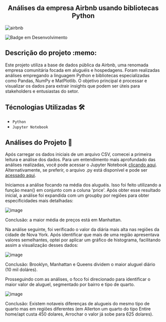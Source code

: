 <h2 align=center> Análises da empresa Airbnb usando bibliotecas Python </h2>

![airbnb](https://github.com/EduardoSymph/Airbnb-Python/assets/134222436/fc72d2db-8baf-49ae-98b8-148db1ce32a5)

![Badge em Desenvolvimento](https://img.shields.io/badge/Projeto-Conclu%C3%ADdo-brightgreen) 

<h2>Descrição do projeto :memo:</h2>

Este projeto utiliza a base de dados pública da Airbnb, uma renomada empresa comunitária focada em aluguéis e hospedagens. Foram realizadas análises empregando a linguagem Python e bibliotecas especializadas como Pandas, NumPy e MatPlotlib. O objetivo principal é processar e visualizar os dados para extrair insights que podem ser úteis para stakeholders e entusiastas do setor.

<h2>Técnologias Utilizadas 🛠️</h2>

- ``Python``
- ``Jupyter Notebook``

<h2>Análises do Projeto 🧐</h2>

Após carregar os dados iniciais de um arquivo CSV, comecei a primeira leitura e análise dos dados. Para um entendimento mais aprofundado das análises realizadas, você pode acessar o Jupyter Notebook <a href="https://github.com/EduardoSymph/Airbnb-Python/blob/main/airbnb_analises.ipynb" target="_blank"> clicando aqui</a>. Alternativamente, se preferir, o arquivo .py está disponível e pode ser <a href="https://github.com/EduardoSymph/Airbnb-Python/blob/main/airbnb_analises.py" target="_blank"> acessado aqui</a>.

Iniciamos a análise focando na média dos aluguéis. Isso foi feito utilizando a função mean() em conjunto com a coluna 'price'. Após obter esse resultado inicial, a análise foi expandida com um groupby por regiões para obter especificidades mais detalhadas:

![image](https://github.com/EduardoSymph/Airbnb-Python/assets/134222436/bd7d3cd1-704f-42b9-aa6d-127d21537a73)

Conclusão: a maior média de preços está em Manhattan.

Na análise seguinte, foi verificado o valor da diária mais alta nas regiões da cidade de Nova York. Após identificar que mais de uma região apresentava valores semelhantes, optei por aplicar um gráfico de histograma, facilitando assim a visualização desses dados:

![image](https://github.com/EduardoSymph/Airbnb-Python/assets/134222436/edb3bda1-3051-480c-9ede-b1266a65d1a6)

Conclusão: Brooklyn, Manhattan e Queens dividem o maior aluguel diário (10 mil doláres).

Prosseguindo com as análises, o foco foi direcionado para identificar o maior valor de aluguel, segmentado por bairro e tipo de quarto.

![image](https://github.com/EduardoSymph/Airbnb-Python/assets/134222436/6ea71b2e-b665-4f2d-9655-30a8225c3e4b)

Conclusão: Existem notaveis diferenças de alugueis do mesmo tipo de quarto mas em regiões diferentes (em Allerton um quarto do tipo Entire home/apt custa	450 dolares, Arrochar o valor já sobe para 625 dolares).


